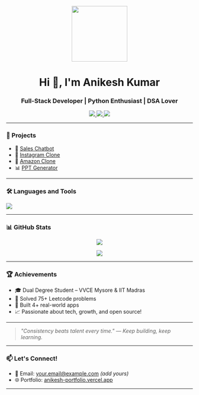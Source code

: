 <p align="center">
  <img src="https://i.ibb.co/BKywNpbN/Whats-App-Image-2025-07-06-at-23-37-01.jpg" width="150" />
</p>

<h1 align="center">Hi 👋, I'm Anikesh Kumar</h1>

<h3 align="center">
  Full-Stack Developer | Python Enthusiast | DSA Lover
</h3>

<p align="center">
  <a href="https://anikesh-portfolio.vercel.app/" target="_blank">
    <img src="https://img.shields.io/badge/Visit%20My%20Portfolio-00BFFF?style=for-the-badge&logo=vercel&logoColor=white" />
  </a>
  <a href="https://github.com/Anikesh0001" target="_blank">
    <img src="https://img.shields.io/badge/GitHub-100000?style=for-the-badge&logo=github&logoColor=white" />
  </a>
  <a href="https://instagram.com/Anikesh_op" target="_blank">
    <img src="https://img.shields.io/badge/Instagram-E4405F?style=for-the-badge&logo=instagram&logoColor=white" />
  </a>
</p>

---

### 🚀 Projects

- 🧠 [Sales Chatbot](https://github.com/Anikesh0001/sales_chatbot)
- 📸 [Instagram Clone](https://github.com/Anikesh0001/Instagram_clone)
- 🛒 [Amazon Clone](https://github.com/Anikesh0001/amazon-clone)
- 📊 [PPT Generator](https://github.com/Anikesh0001/ppt_generator)

---

### 🛠️ Languages and Tools

<p>
  <img src="https://skillicons.dev/icons?i=python,java,html,css,js,tailwind,git,github,vscode" />
</p>

---

### 📊 GitHub Stats

<p align="center">
  <img src="https://github-readme-stats.vercel.app/api?username=Anikesh0001&show_icons=true&theme=tokyonight" />
</p>
<p align="center">
  <img src="https://github-readme-streak-stats.herokuapp.com?user=Anikesh0001&theme=tokyonight" />
</p>

---

### 🏆 Achievements

- 🎓 Dual Degree Student – VVCE Mysore & IIT Madras
- 🧠 Solved 75+ Leetcode problems
- 🚀 Built 4+ real-world apps
- 📈 Passionate about tech, growth, and open source!

---

> *"Consistency beats talent every time." — Keep building, keep learning.*

---

### 📫 Let's Connect!

- 📧 Email: your.email@example.com *(add yours)*
- 🌐 Portfolio: [anikesh-portfolio.vercel.app](https://anikesh-portfolio.vercel.app)

---

